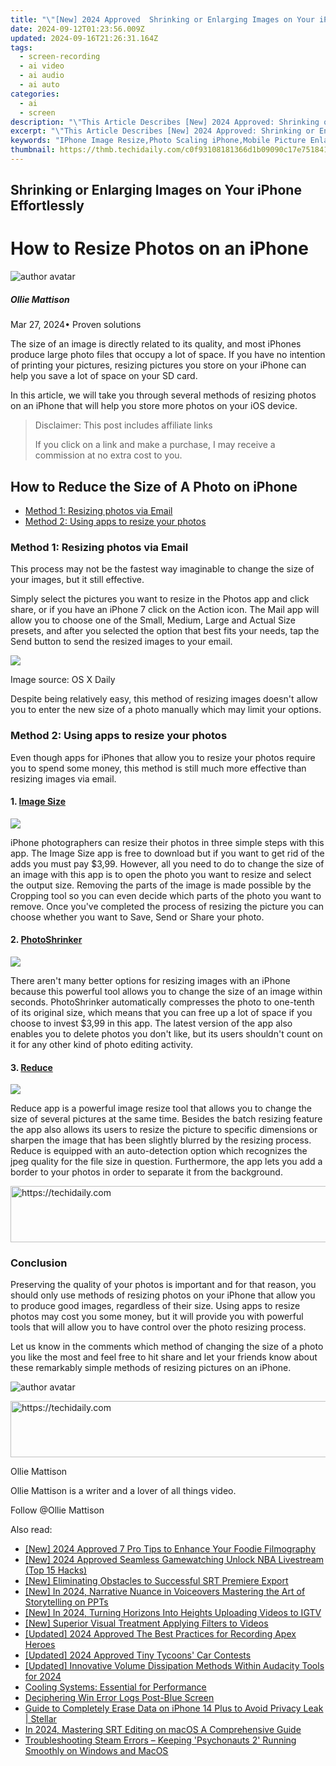 ```yaml
---
title: "\"[New] 2024 Approved  Shrinking or Enlarging Images on Your iPhone Effortlessly\""
date: 2024-09-12T01:23:56.009Z
updated: 2024-09-16T21:26:31.164Z
tags: 
  - screen-recording
  - ai video
  - ai audio
  - ai auto
categories: 
  - ai
  - screen
description: "\"This Article Describes [New] 2024 Approved: Shrinking or Enlarging Images on Your iPhone Effortlessly\""
excerpt: "\"This Article Describes [New] 2024 Approved: Shrinking or Enlarging Images on Your iPhone Effortlessly\""
keywords: "IPhone Image Resize,Photo Scaling iPhone,Mobile Picture Enlarge,Image Adjust iPhone,Shrink Photos iOS,Enhance iPhone Pics,IPhone Photo Zoom"
thumbnail: https://thmb.techidaily.com/c0f93108181366d1b09090c17e7518417597848beec02f800a980d5086b0f997.jpg
---
```


## Shrinking or Enlarging Images on Your iPhone Effortlessly

# How to Resize Photos on an iPhone

![author avatar](https://images.wondershare.com/filmora/article-images/ollie-mattison.jpg)

##### Ollie Mattison

 Mar 27, 2024• Proven solutions

 The size of an image is directly related to its quality, and most iPhones produce large photo files that occupy a lot of space. If you have no intention of printing your pictures, resizing pictures you store on your iPhone can help you save a lot of space on your SD card.

 In this article, we will take you through several methods of resizing photos on an iPhone that will help you store more photos on your iOS device.

>  Disclaimer: This post includes affiliate links
>
>  If you click on a link and make a purchase, I may receive a commission at no extra cost to you.
>

## How to Reduce the Size of A Photo on iPhone

* [Method 1: Resizing photos via Email](#part1)
* [Method 2: Using apps to resize your photos](#part2)

### Method 1: Resizing photos via Email

 This process may not be the fastest way imaginable to change the size of your images, but it still effective.

 Simply select the pictures you want to resize in the Photos app and click share, or if you have an iPhone 7 click on the Action icon. The Mail app will allow you to choose one of the Small, Medium, Large and Actual Size presets, and after you selected the option that best fits your needs, tap the Send button to send the resized images to your email.

![](https://images.wondershare.com/filmora/article-images/resize-iphone-photo-via-email.jpg)

 Image source: OS X Daily

 Despite being relatively easy, this method of resizing images doesn't allow you to enter the new size of a photo manually which may limit your options.

### Method 2: Using apps to resize your photos

 Even though apps for iPhones that allow you to resize your photos require you to spend some money, this method is still much more effective than resizing images via email.

#### 1\. [Image Size](https://itunes.apple.com/us/app/image-size/id670766542?mt=8)

![](https://images.wondershare.com/filmora/article-images/image-size-app.jpg)

 iPhone photographers can resize their photos in three simple steps with this app. The Image Size app is free to download but if you want to get rid of the adds you must pay $3,99\. However, all you need to do to change the size of an image with this app is to open the photo you want to resize and select the output size. Removing the parts of the image is made possible by the Cropping tool so you can even decide which parts of the photo you want to remove. Once you've completed the process of resizing the picture you can choose whether you want to Save, Send or Share your photo.

#### 2\. [PhotoShrinker](https://itunes.apple.com/us/app/photoshrinker/id928350374?mt=8)

![](https://images.wondershare.com/filmora/article-images/photo-shrink-app.jpg)

 There aren't many better options for resizing images with an iPhone because this powerful tool allows you to change the size of an image within seconds. PhotoShrinker automatically compresses the photo to one-tenth of its original size, which means that you can free up a lot of space if you choose to invest $3,99 in this app. The latest version of the app also enables you to delete photos you don't like, but its users shouldn't count on it for any other kind of photo editing activity.

#### 3\. [Reduce](https://itunes.apple.com/us/app/reduce-batch-resize-images-and-photos-for-iphone-ipad/id580474806?mt=8)

![](https://images.wondershare.com/filmora/article-images/reduce-image-size-app.jpg)

 Reduce app is a powerful image resize tool that allows you to change the size of several pictures at the same time. Besides the batch resizing feature the app also allows its users to resize the picture to specific dimensions or sharpen the image that has been slightly blurred by the resizing process. Reduce is equipped with an auto-detection option which recognizes the jpeg quality for the file size in question. Furthermore, the app lets you add a border to your photos in order to separate it from the background.

<!-- affiliate ads begin -->
<a href="https://appsumo.8odi.net/c/5597632/2123750/7443" target="_top" id="2123750">
  <img src="//a.impactradius-go.com/display-ad/7443-2123750" border="0" alt="https://techidaily.com" width="728" height="90"/>
</a>
<img height="0" width="0" src="https://appsumo.8odi.net/i/5597632/2123750/7443" style="position:absolute;visibility:hidden;" border="0" />
<!-- affiliate ads end -->

### Conclusion

 Preserving the quality of your photos is important and for that reason, you should only use methods of resizing photos on your iPhone that allow you to produce good images, regardless of their size. Using apps to resize photos may cost you some money, but it will provide you with powerful tools that will allow you to have control over the photo resizing process.

 Let us know in the comments which method of changing the size of a photo you like the most and feel free to hit share and let your friends know about these remarkably simple methods of resizing pictures on an iPhone.

![author avatar](https://images.wondershare.com/filmora/article-images/ollie-mattison.jpg)

<!-- affiliate ads begin -->
<a href="https://ephamedtechinc.pxf.io/c/5597632/2120861/26400?prodsku=Saturn" target="_top" id="2120861">
  <img src="//a.impactradius-go.com/display-ad/26400-2120861" border="0" alt="https://techidaily.com" width="728" height="90"/>
</a>
<img height="0" width="0" src="https://ephamedtechinc.pxf.io/i/5597632/2120861/26400?prodsku=Saturn" style="position:absolute;visibility:hidden;" border="0" />
<!-- affiliate ads end -->

Ollie Mattison

Ollie Mattison is a writer and a lover of all things video.

Follow @Ollie Mattison


<ins class="adsbygoogle"
     style="display:block"
     data-ad-format="autorelaxed"
     data-ad-client="ca-pub-7571918770474297"
     data-ad-slot="1223367746"></ins>



<ins class="adsbygoogle"
     style="display:block"
     data-ad-client="ca-pub-7571918770474297"
     data-ad-slot="8358498916"
     data-ad-format="auto"
     data-full-width-responsive="true"></ins>


<span class="atpl-alsoreadstyle">Also read:</span>
<div><ul>
<li><a href="https://fox-info.techidaily.com/new-2024-approved-7-pro-tips-to-enhance-your-foodie-filmography/"><u>[New] 2024 Approved 7 Pro Tips to Enhance Your Foodie Filmography</u></a></li>
<li><a href="https://fox-info.techidaily.com/new-2024-approved-seamless-gamewatching-unlock-nba-livestream-top-15-hacks/"><u>[New] 2024 Approved Seamless Gamewatching Unlock NBA Livestream (Top 15 Hacks)</u></a></li>
<li><a href="https://fox-info.techidaily.com/new-eliminating-obstacles-to-successful-srt-premiere-export/"><u>[New] Eliminating Obstacles to Successful SRT Premiere Export</u></a></li>
<li><a href="https://video-screen-grab.techidaily.com/new-in-2024-narrative-nuance-in-voiceovers-mastering-the-art-of-storytelling-on-ppts/"><u>[New] In 2024, Narrative Nuance in Voiceovers Mastering the Art of Storytelling on PPTs</u></a></li>
<li><a href="https://instagram-clips.techidaily.com/new-in-2024-turning-horizons-into-heights-uploading-videos-to-igtv/"><u>[New] In 2024, Turning Horizons Into Heights Uploading Videos to IGTV</u></a></li>
<li><a href="https://fox-info.techidaily.com/new-superior-visual-treatment-applying-filters-to-videos/"><u>[New] Superior Visual Treatment Applying Filters to Videos</u></a></li>
<li><a href="https://video-capture.techidaily.com/updated-2024-approved-the-best-practices-for-recording-apex-heroes/"><u>[Updated] 2024 Approved The Best Practices for Recording Apex Heroes</u></a></li>
<li><a href="https://desktop-recording.techidaily.com/updated-2024-approved-tiny-tycoons-car-contests/"><u>[Updated] 2024 Approved Tiny Tycoons' Car Contests</u></a></li>
<li><a href="https://fox-info.techidaily.com/updated-innovative-volume-dissipation-methods-within-audacity-tools-for-2024/"><u>[Updated] Innovative Volume Dissipation Methods Within Audacity Tools for 2024</u></a></li>
<li><a href="https://buynow-reviews.techidaily.com/cooling-systems-essential-for-performance/"><u>Cooling Systems: Essential for Performance</u></a></li>
<li><a href="https://win11-tips.techidaily.com/deciphering-win-error-logs-post-blue-screen/"><u>Deciphering Win Error Logs Post-Blue Screen</u></a></li>
<li><a href="https://phone-solutions.techidaily.com/guide-to-completely-erase-data-on-iphone-14-plus-to-avoid-privacy-leak-stellar-by-stellar-data-recovery-ios-iphone-data-recovery/"><u>Guide to Completely Erase Data on iPhone 14 Plus to Avoid Privacy Leak | Stellar</u></a></li>
<li><a href="https://fox-info.techidaily.com/in-2024-mastering-srt-editing-on-macos-a-comprehensive-guide/"><u>In 2024, Mastering SRT Editing on macOS A Comprehensive Guide</u></a></li>
<li><a href="https://win-answers.techidaily.com/troubleshooting-steam-errors-keeping-psychonauts-2-running-smoothly-on-windows-and-macos/"><u>Troubleshooting Steam Errors – Keeping 'Psychonauts 2' Running Smoothly on Windows and MacOS</u></a></li>
</ul></div>

